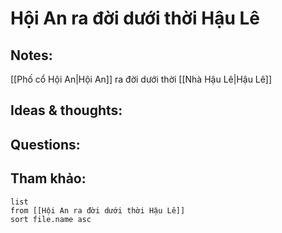 # Hội An ra đời dưới thời Hậu Lê

## Notes:
[[Phố cổ Hội An|Hội An]] ra đời dưới thời [[Nhà Hậu Lê|Hậu Lê]]

## Ideas & thoughts:

## Questions:


## Tham khảo:
```dataview
list
from [[Hội An ra đời dưới thời Hậu Lê]]
sort file.name asc
```